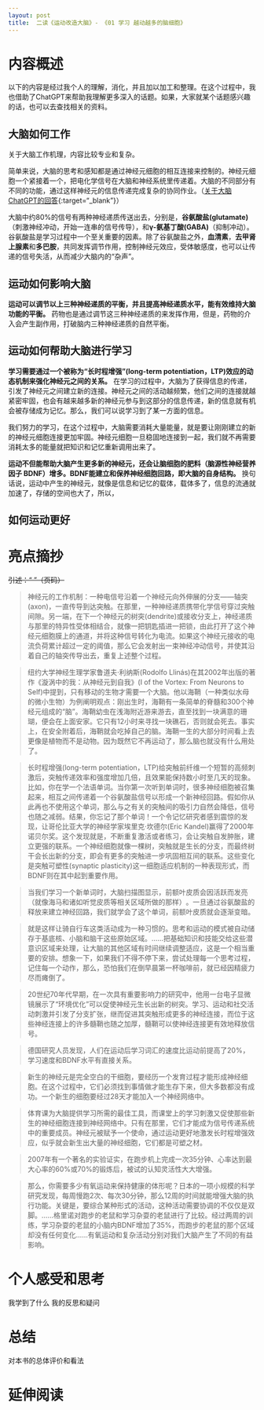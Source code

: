 ```yaml
---
layout: post
title:  二读《运动改造大脑》- 《01 学习 越动越多的脑细胞》
---
```


# 内容概述

以下的内容是经过我个人的理解，消化，并且加以加工和整理。在这个过程中，我也借助了ChatGPT来帮助我理解更多深入的话题。如果，大家就某个话题感兴趣的话，也可以去查找相关的资料。


## 大脑如何工作

关于大脑工作机理，内容比较专业和复杂。

简单来说，大脑的思考和感知都是通过神经元细胞的相互连接来控制的。神经元细胞一个紧接着一个，把电化学信号在大脑和神经系统里传递着。大脑的不同部分有不同的功能，通过这样神经元的信息传递完成复杂的协同作业。（[关于大脑ChatGPT的回答](https://chatgpt.com/share/66e779da-d384-800c-8185-c78522a28ba5){:target=“_blank”}）

大脑中约80%的信号有两种神经递质传送出去，分别是，**谷氨酸盐(glutamate)**（刺激神经冲动，开始一连串的信号传导），和**γ-氨基丁酸(GABA)**（抑制冲动）。谷氨酸盐是学习过程中一个至关重要的因素。除了谷氨酸盐之外，**血清素**，**去甲肾上腺素**和**多巴胺**，共同发挥调节作用，控制神经元效应，受体敏感度，也可以让传递的信号失活，从而减少大脑内的“杂声”。

## 运动如何影响大脑

**运动可以调节以上三种神经递质的平衡，并且提高神经递质水平，能有效维持大脑功能的平衡。** 药物也是通过调节这三种神经递质的来发挥作用，但是，药物的介入会产生副作用，打破脑内三种神经递质的自然平衡。

## 运动如何帮助大脑进行学习 

**学习需要通过一个被称为“长时程增强”(long-term potentiation，LTP)效应的动态机制来强化神经元之间的关系。** 在学习的过程中，大脑为了获得信息的传递，引发了神经元之间建立新的连接。神经元之间的活动越频繁，他们之间的连接就越紧密牢固，也会有越来越多新的神经元参与到这部分的信息传递，新的信息就有机会被存储成为记忆。那么，我们可以说学习到了某一方面的信息。

我们努力的学习，在这个过程中，大脑需要消耗大量能量，就是要让刚刚建立的新的神经元细胞连接更加牢固。神经元细胞一旦稳固地连接到一起，我们就不再需要消耗太多的能量就把知识和记忆重新调用出来了。

**运动不但能帮助大脑产生更多新的神经元，还会让脑细胞的肥料（脑源性神经营养因子 BDNF）增多。BDNF能建立和保养神经细胞回路，即大脑的自身结构。** 换句话说，运动中产生的神经元，就像是信息和记忆的载体，载体多了，信息的流通就加速了，存储的空间也大了，所以，

## 如何运动更好




# 亮点摘抄

~~引述：“ ”（页码）~~
> 神经元的工作机制：一种电信号沿着一个神经元向外伸展的分支——轴突(axon)，一直传导到达突触。在那里，一种神经递质携带化学信号穿过突触间隙。另一端，在下一个神经元的树突(dendrite)或接收分支上，神经递质与那里的特异性受体相结合，就像一把钥匙插进一把锁，由此打开了这个神经元细胞膜上的通道，并将这种信号转化为电流。如果这个神经元接收的电流负荷累计超过一定的阈值，那么它会发射出一束神经冲动信号，并使其沿着自己的轴突传导出去，重复上述整个过程。


 > 纽约大学神经生理学家鲁道夫·利纳斯(Rodolfo Llinás)在其2002年出版的著作《漩涡中的我：从神经元到自我》(I of the Vortex: From Neurons to Self)中提到，只有移动的生物才需要一个大脑。他以海鞘（一种类似水母的微小生物）为例阐明观点：刚出生时，海鞘有一条简单的脊髓和300个神经元组成的“脑”​。海鞘幼虫在浅海附近游来游去，直至找到一块满意的珊瑚，便会在上面安家。它只有12小时来寻找一块礁石，否则就会死去。事实上，在安全附着后，海鞘就会吃掉自己的脑。海鞘一生的大部分时间看上去更像是植物而不是动物。因为既然它不再运动了，那么脑也就没有什么用处了。

> 长时程增强(long-term potentiation，LTP)给突触前纤维一个短暂的高频刺激后，突触传递效率和强度增加几倍，且效果能保持数小时至几天的现象。比如，你在学一个法语单词。当你第一次听到单词时，很多神经细胞被召集起来，相互之间传递着一个谷氨酸盐信号以形成一个新神经回路。假如你从此再也不使用这个单词，那么与之有关的突触间的吸引力自然会降低，信号也随之减弱。结果，你忘记了那个单词！一个令记忆研究者感到震惊的发现，让哥伦比亚大学的神经学家埃里克·坎德尔(Eric Kandel)赢得了2000年诺贝尔奖。这个发现就是，不断重复激活或者练习，会让突触自发肿胀，建立更强的联系。一个神经细胞就像一棵树，突触就是生长的分支，而最终树干会长出新的分支，即会有更多的突触进一步巩固相互间的联系。这些变化是突触可塑性(synaptic plasticity)这一细胞适应机制的一种表现形式，而BDNF则在其中起到重要作用。

> 当我们学习一个新单词时，大脑扫描图显示，前额叶皮质会因活跃而发亮（就像海马和诸如听觉皮质等相关区域所做的那样）​。一旦通过谷氨酸盐的释放来建立神经回路，我们就学会了这个单词，前额叶皮质就会逐渐变暗。

> 就是这样让骑自行车这类活动成为一种习惯的。思考和运动的模式被自动储存于基底核、小脑和脑干这些原始区域。……把基础知识和技能交给这些潜意识区域来处理，让大脑的其他区域有时间继续调整适应，这是一个相当重要的安排。想象一下，如果我们不得不停下来，尝试处理每一个思考过程，记住每一个动作，那么，恐怕我们在倒早晨第一杯咖啡前，就已经因精疲力尽而瘫倒了。

> 20世纪70年代早期，在一次具有重要影响力的研究中，他用一台电子显微镜展示了“环境优化”可以促使神经元生长出新的树突。学习、运动和社交活动刺激并引发了分支扩张，继而促进其突触形成更多的神经连接，而位于这些神经连接上的许多髓鞘也随之加厚，髓鞘可以使神经连接更有效地释放信号。


> 德国研究人员发现，人们在运动后学习词汇的速度比运动前提高了20%，学习速度和BDNF水平有直接关系。

> 新生的神经元是完全空白的干细胞，要经历一个发育过程才能形成神经细胞。在这个过程中，它们必须找到事情做才能生存下来，但大多数都没有成功。一个新生的细胞要经过28天才能加入一个神经网络中。

> 体育课为大脑提供学习所需的最佳工具，而课堂上的学习刺激又促使那些新生的神经细胞连接到神经网络中。只有在那里，它们才能成为信号传递系统中的重要成员。神经元被赋予一个使命，通过运动更好地激发长时程增强效应，似乎就会新生出大量的神经细胞，它们都是可塑之材。

> 2007年有一个著名的实验证实，在跑步机上完成一次35分钟、心率达到最大心率的60%或70%的锻炼后，被试的认知灵活性大大增强。 

> 那么，你需要多少有氧运动来保持健康的体形呢？日本的一项小规模的科学研究发现，每周慢跑2次、每次30分钟，那么12周的时间就能增强大脑的执行功能。关键是，要综合某种形式的活动，这种活动需要协调的不仅仅是双脚。……格里诺对跑步的老鼠和学习杂耍的老鼠进行了比较。经过两周的训练，学习杂耍的老鼠的小脑内BDNF增加了35%，而跑步的老鼠的那个区域却没有任何变化……有氧运动和复杂活动分别对我们大脑产生了不同的有益影响。

# 个人感受和思考
我学到了什么
我的反思和疑问

# 总结
对本书的总体评价和看法

# 延伸阅读

<!--stackedit_data:
eyJoaXN0b3J5IjpbLTc1NTAxNTQzNCw0NzU0MDAwNjIsODE1Nz
E5MTc2LDQ0NTIxMTA1MCwxNjkwOTM5MTIyLDEwMDg4OTQwNDAs
LTE5MTk5NjAwNzYsMjU0MzMxNTMxLDE4OTMzMjE1NjAsLTEwND
c0OTU1NDIsMTE5NTA3NTM1MCwtMTg4ODcyNDk5MV19
-->